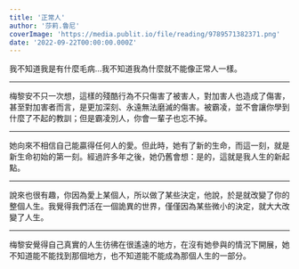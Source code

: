 ```yaml
---
title: '正常人'
author: '莎莉.魯尼'
coverImage: 'https://media.publit.io/file/reading/9789571382371.png'
date: '2022-09-22T00:00:00.000Z'
---
```


我不知道我是有什麼毛病...我不知道我為什麼就不能像正常人一樣。

---

梅黎安不只一次想，這樣的殘酷行為不只傷害了被害人，對加害人也造成了傷害，甚至對加害者而言，是更加深刻、永遠無法磨滅的傷害。被霸凌，並不會讓你學到什麼了不起的教訓；但是霸凌別人，你會一輩子也忘不掉。

---

她向來不相信自己能贏得任何人的愛。但此時，她有了新的生命，而這一刻，就是新生命初始的第一刻。經過許多年之後，她仍舊會想：是的，這就是我人生的新起點。

---

說來也很有趣，你因為愛上某個人，所以做了某些決定，他說，於是就改變了你的整個人生。我覺得我們活在一個詭異的世界，僅僅因為某些微小的決定，就大大改變了人生。

---

梅黎安覺得自己真實的人生彷彿在很遙遠的地方，在沒有她參與的情況下開展，她不知道能不能找到那個地方，也不知道能不能成為那個人生的一部分。
